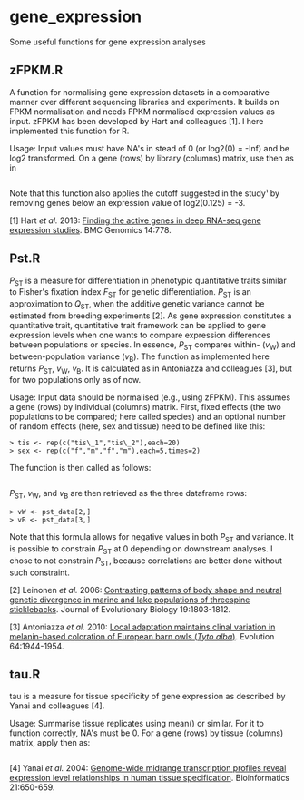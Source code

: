 # gene_expression
Some useful functions for gene expression analyses

## zFPKM.R

A function for normalising gene expression datasets in a comparative manner over different sequencing libraries and experiments. It builds on FPKM normalisation and needs FPKM normalised expression values as input. zFPKM has been developed by Hart and colleagues [1]. I here implemented this function for R.

Usage: Input values must have NA's in stead of 0 (or log2(0) = -Inf) and be log2 transformed. On a gene (rows) by library (columns) matrix, use then as in
```> zFPKM_data <- apply(FPKM_data, 2, z_fpkm)
```
Note that this function also applies the cutoff suggested in the study¹ by removing genes below an expression value of log2(0.125) = -3.

[1] Hart *et al.* 2013: [Finding the active genes in deep RNA-seq gene expression studies](https://doi.org/10.1186/1471-2164-14-778). BMC Genomics 14:778.

## Pst.R

*P*<sub>ST</sub> is a measure for differentiation in phenotypic quantitative traits similar to Fisher's fixation index *F*<sub>ST</sub> for genetic differentiation. *P*<sub>ST</sub> is an approximation to *Q*<sub>ST</sub>, when the additive genetic variance cannot be estimated from breeding experiments [2]. As gene expression constitutes a quantitative trait, quantitative trait framework can be applied to gene expression levels when one wants to compare expression differences between populations or species. In essence, *P*<sub>ST</sub> compares within- (*v*<sub>W</sub>) and between-population variance (*v*<sub>B</sub>). The function as implemented here returns *P*<sub>ST</sub>, *v*<sub>W</sub>, *v*<sub>B</sub>. It is calculated as in Antoniazza and colleagues [3], but for two populations only as of now.

Usage: Input data should be normalised (e.g., using zFPKM). This assumes a gene (rows) by individual (columns) matrix. First, fixed effects (the two populations to be compared; here called species) and an optional number of random effects (here, sex and tissue) need to be defined like this:
```> spec <- rep(c("A","B"),each=10,times=2)
> tis <- rep(c("tis\_1","tis\_2"),each=20)
> sex <- rep(c("f","m","f","m"),each=5,times=2)
```
The function is then called as follows:
```> pst_data <- apply(dataset, 1, Pst, fixed=spec [, tis=tis, sex=sex])
```
*P*<sub>ST</sub>, *v*<sub>W</sub>, and *v*<sub>B</sub> are then retrieved as the three dataframe rows:
```> pst <- pst_data[1,]
> vW <- pst_data[2,]
> vB <- pst_data[3,]
```
Note that this formula allows for negative values in both *P*<sub>ST</sub> and variance. It is possible to constrain *P*<sub>ST</sub> at 0 depending on downstream analyses. I chose to not constrain *P*<sub>ST</sub>, because correlations are better done without such constraint.

[2] Leinonen *et al.* 2006: [Contrasting patterns of body shape and neutral genetic divergence in marine and lake populations of threespine sticklebacks](https://doi.org/10.1111/j.1420-9101.2006.01182.x). Journal of Evolutionary Biology 19:1803-1812.

[3] Antoniazza *et al.* 2010: [Local adaptation maintains clinal variation in melanin-based coloration of European barn owls (*Tyto alba*)](https://doi.org/10.1111/j.1558-5646.2010.00969.x). Evolution 64:1944-1954.

## tau.R

tau is a measure for tissue specificity of gene expression as described by Yanai and colleagues [4].

Usage: Summarise tissue replicates using mean() or similar. For it to function correctly, NA's must be 0. For a gene (rows) by tissue (columns) matrix, apply then as:
```> tau <- apply(dataset, 1, tau)
```
[4] Yanai *et al.* 2004: [Genome-wide midrange transcription profiles reveal expression level relationships in human tissue specification](https://doi.org/10.1093/bioinformatics/bti042). Bioinformatics 21:650-659.
